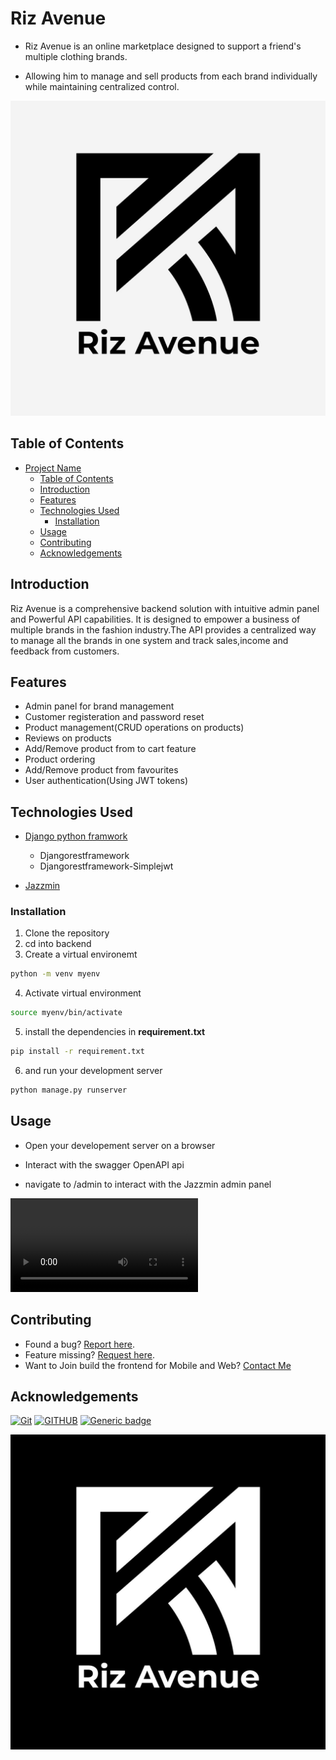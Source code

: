 # Riz Avenue

- Riz Avenue is an online marketplace designed to support a friend's multiple clothing brands.


- Allowing him to manage and sell products from each brand individually while maintaining centralized control.

![alt text](Riz_avwhite.jpg)


## Table of Contents 

- [Project Name](#Riz-Avenue)
  - [Table of Contents](#table-of-contents)
  - [Introduction](#introduction)
  - [Features](#features)
  - [Technologies Used](#technologies-used)
    - [Installation](#installation)
  - [Usage](#usage)
  - [Contributing](#contributing)
  - [Acknowledgements](#acknowledgements)

## Introduction

Riz Avenue is a comprehensive backend solution with intuitive admin panel and Powerful API capabilities.
It is designed to empower a  business of multiple brands in the fashion industry.The API provides a centralized way
to manage  all the brands in one system and track sales,income and feedback from customers.


## Features 

- Admin panel for brand management
- Customer registeration and password reset
- Product management(CRUD operations on products)
- Reviews on products
- Add/Remove product from to cart feature
- Product ordering
- Add/Remove  product from favourites
- User authentication(Using JWT tokens)


## Technologies Used

- [Django python framwork](https://github.com/django/django) 
    - Djangorestframework
    - Djangorestframework-Simplejwt

- [Jazzmin](https://django-jazzmin.readthedocs.io/)



### Installation

1. Clone the repository 
2. cd into backend
3. Create a virtual environemt 

```sh
python -m venv myenv
```

4. Activate virtual environment

```sh
source myenv/bin/activate
```

5. install the dependencies in **requirement.txt** 

```sh
pip install -r requirement.txt
```

6. and run your development server 

```sh
python manage.py runserver
```    


## Usage

- Open your developement server on a browser

- Interact with the swagger OpenAPI api

- navigate to /admin to interact with the Jazzmin admin panel


<video controls src="Riz_Avenue_Video.mp4" title="Demo Video of the backend"></video>



## Contributing

- Found a bug? [Report here](https://github.com/amasin76/Riz_Avenue/issues/new/choose).
- Feature missing? [Request here](https://github.com/amasin76/Riz_Avenue/issues/new/choose).
- Want to Join build the frontend for Mobile and Web? [Contact Me](arkoaikin@gmail.com)


## Acknowledgements

[![Git](https://img.shields.io/badge/git-%23F05033.svg?style=for-the-badge&logo=git&logoColor=white)](https://git-scm.com/) [![GITHUB](https://img.shields.io/badge/GitHub-100000?style=for-the-badge&logo=github&logoColor=white)](https://github.com/) [![Generic badge](https://img.shields.io/badge/ALX-AFRICA-white.svg)](https://www.alxafrica.com/)



![alt text](Riz_black.jpg)
